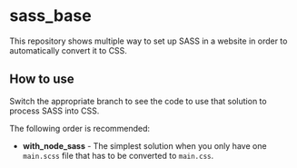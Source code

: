 # sass_base

This repository shows multiple way to set up SASS in a website in order to automatically convert it to CSS.

## How to use

Switch the appropriate branch to see the code to use that solution to process SASS into CSS.

The following order is recommended:

- **with_node_sass** - The simplest solution when you only have one `main.scss` file that has to be converted to `main.css`.

